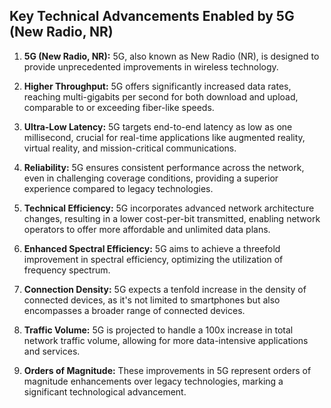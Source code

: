 ## Key Technical Advancements Enabled by 5G (New Radio, NR)
1. **5G (New Radio, NR):** 5G, also known as New Radio (NR), is designed to provide unprecedented improvements in wireless technology.

2. **Higher Throughput:** 5G offers significantly increased data rates, reaching multi-gigabits per second for both download and upload, comparable to or exceeding fiber-like speeds.

3. **Ultra-Low Latency:** 5G targets end-to-end latency as low as one millisecond, crucial for real-time applications like augmented reality, virtual reality, and mission-critical communications.

4. **Reliability:** 5G ensures consistent performance across the network, even in challenging coverage conditions, providing a superior experience compared to legacy technologies.

5. **Technical Efficiency:** 5G incorporates advanced network architecture changes, resulting in a lower cost-per-bit transmitted, enabling network operators to offer more affordable and unlimited data plans.

6. **Enhanced Spectral Efficiency:** 5G aims to achieve a threefold improvement in spectral efficiency, optimizing the utilization of frequency spectrum.

7. **Connection Density:** 5G expects a tenfold increase in the density of connected devices, as it's not limited to smartphones but also encompasses a broader range of connected devices.

8. **Traffic Volume:** 5G is projected to handle a 100x increase in total network traffic volume, allowing for more data-intensive applications and services.

9. **Orders of Magnitude:** These improvements in 5G represent orders of magnitude enhancements over legacy technologies, marking a significant technological advancement.

